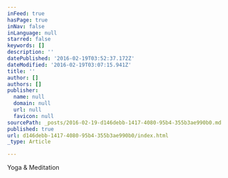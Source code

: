 ```yaml
---
inFeed: true
hasPage: true
inNav: false
inLanguage: null
starred: false
keywords: []
description: ''
datePublished: '2016-02-19T03:52:37.172Z'
dateModified: '2016-02-19T03:07:15.941Z'
title: ''
author: []
authors: []
publisher:
  name: null
  domain: null
  url: null
  favicon: null
sourcePath: _posts/2016-02-19-d146debb-1417-4080-95b4-355b3ae990b0.md
published: true
url: d146debb-1417-4080-95b4-355b3ae990b0/index.html
_type: Article

---
```

Yoga & Meditation